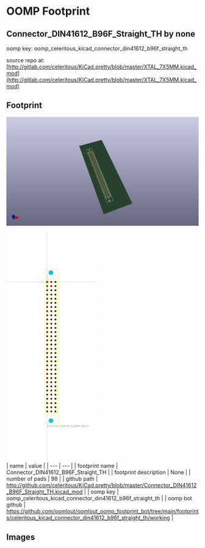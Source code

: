 # OOMP Footprint  
## Connector_DIN41612_B96F_Straight_TH  by none  
  
oomp key: oomp_celeritous_kicad_connector_din41612_b96f_straight_th  
  
source repo at: [http://gitlab.com/celeritous/KiCad.pretty/blob/master/XTAL_7X5MM.kicad_mod](http://gitlab.com/celeritous/KiCad.pretty/blob/master/XTAL_7X5MM.kicad_mod)  
## Footprint  
  
[![working_kicad_pcb_3d.png](working_kicad_pcb_3d_600.png)](working_kicad_pcb_3d.png)  
  
[![working.png](working_600.png)](working.png)  
| name | value | 
| --- | --- | 
| footprint name | Connector_DIN41612_B96F_Straight_TH | 
| footprint description | None | 
| number of pads | 98 | 
| github path | http://github.com/celeritous/KiCad.pretty/blob/master/Connector_DIN41612_B96F_Straight_TH.kicad_mod | 
| oomp key | oomp_celeritous_kicad_connector_din41612_b96f_straight_th | 
| oomp bot github | https://github.com/oomlout/oomlout_oomp_footprint_bot/tree/main/footprints/celeritous_kicad_connector_din41612_b96f_straight_th/working | 
## Images  
